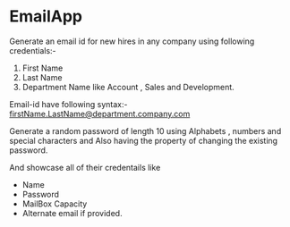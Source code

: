 # EmailApp

Generate an email id for new hires in any company using following credentials:-
  1. First Name
  2. Last Name
  3. Department Name like Account , Sales and Development.

Email-id have following syntax:-
firstName.LastName@department.company.com

Generate a random password of length 10 using Alphabets , numbers and special characters and Also having the property of changing the existing password.

And showcase all of their credentails like 
  - Name
  - Password
  - MailBox Capacity
  - Alternate email if provided.

  
